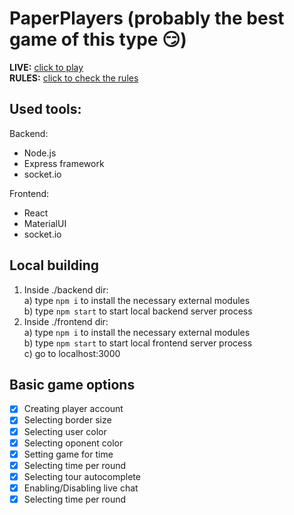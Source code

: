 # PaperPlayers (probably the best game of this type :smirk:)

**LIVE:** [click to play](https://paperplayers-dbe31.web.app)
<br>**RULES:** [click to check the rules](https://pl.wikipedia.org/wiki/Pi%C5%82karzyki_na_kartce)

## Used tools:
Backend:
- Node.js
- Express framework
- socket.io

Frontend:
- React
- MaterialUI
- socket.io

## Local building
1. Inside ./backend dir:
<br>a) type `npm i` to install the necessary external modules
<br>b) type `npm start` to start local backend server process
2. Inside ./frontend dir:
<br>a) type `npm i` to install the necessary external modules
<br>b) type `npm start` to start local frontend server process
<br>c) go to localhost:3000

## Basic game options
- [x] Creating player account
- [x] Selecting border size
- [x] Selecting user color
- [x] Selecting oponent color
- [x] Setting game for time
- [x] Selecting time per round
- [x] Selecting tour autocomplete
- [x] Enabling/Disabling live chat
- [x] Selecting time per round

